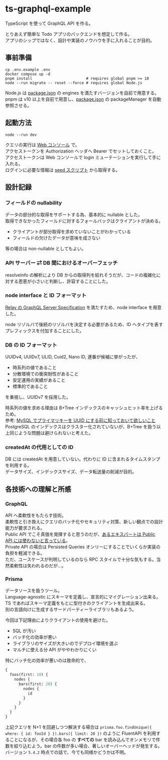 # ts-graphql-example

TypeScript を使って GraphQL API を作る。

とりあえず簡単な Todo アプリのバックエンドを想定して作る。\
アプリのシップではなく、設計や実装のノウハウを手に入れることが目的。

## 事前準備

```shell
cp .env.example .env
docker compose up -d
pnpm install                        # requires global pnpm >= 10
node --run migrate -- reset --force # requires global Node.js
```

Node.js は [package.json](./package.json) の engines を満たすバージョンを自前で用意する。\
pnpm は v10 以上を自前で用意し、[package.json](./package.json) の packageManager を自動参照させる。

## 起動方法

```shell
node --run dev
```

クエリの実行は [Web コンソール](http://localhost:4000/graphql) で。\
アクセストークンを Authorization ヘッダへ Bearer でセットしておくこと。\
アクセストークンは Web コンソールで login ミューテーションを実行して手に入れる。\
ログインに必要な情報は [seed スクリプト](./prisma/seed.ts) から取得する。

## 設計記録

### フィールドの nullability

データの部分的な取得をサポートする為、基本的に nullable とした。\
取得できなかったフィールドに対するフォールバックはクライアントが決める。

- クライアントが部分取得を求めていないことがわかっている
- フィールドの欠けたデータが意味を成さない

等の場合は non-nullable としてもよい。

### API サーバー ⇄ DB 間におけるオーバーフェッチ

resolveInfo の解析により DB からの取得列を絞れそうだが、コードの複雑化に対する恩恵が小さいと判断し、許容することにした。

### node interface と ID フォーマット

[Relay の GraphQL Server Specification](https://relay.dev/docs/guides/graphql-server-specification/) を満たすため、node interface を用意した。

node リゾルバで後続のリゾルバを決定する必要があるため、ID へタイプを表すプレフィックスを付加することにした。

### DB の ID フォーマット

UUIDv4, UUIDv7, ULID, Cuid2, Nano ID, 連番が候補に挙がったが、

- 時系列の値であること
- 分散環境での衝突耐性があること
- 安定運用の実績があること
- 標準的であること

を重視し、UUIDv7 を採用した。

時系列の値を求める理由は B+Tree インデックスのキャッシュヒット率を上げるため。\
参考: [MySQL でプライマリキーを UUID にする前に知っておいて欲しいこと](https://techblog.raccoon.ne.jp/archives/1627262796.html)\
PostgreSQL のインデックスはクラスター化されていないが、B+Tree を扱う以上同じような問題は避けられないと考えた。

### createdAt の代用としての ID

DB には createdAt を用意していない。代わりに ID に含まれるタイムスタンプを利用する。\
データサイズ、インデックスサイズ、データ転送量の削減が目的。

## 各技術への理解と所感

### GraphQL

API へ柔軟性をもたらす技術。\
柔軟性と引き換えにクエリのバッチ化やセキュリティ対策、新しい観点での設計能力が要求される。\
Public API でこそ真価を発揮すると思うのだが、[あるエキスパートは Public API には使わないと言っている](https://magiroux.com/eight-years-of-graphql)。\
Private API の場合は Persisted Queries オンリーにすることでいくらか実装の負担を軽減できる。\
ただ、ユースケースが判明しているのなら RPC スタイルで十分な気もする。当然柔軟性は失われるのだが…。

### Prisma

データソースを扱うツール。\
Language-agnostic にスキーマを定義し、宣言的にマイグレーション出来る。\
TS であればスキーマ定義をもとに型付きのクライアントを生成出来る。\
別の言語向けに生成するサードパーティーライブラリもあるよう。

今回は下記理由によりクライアントの使用を避けた。

- SQL が汚い
- バッチ化の効率が悪い
- ライブラリのサイズが大きいのでデプロイ環境を選ぶ
- マルチに使える分 API がややわかりにくい

特にバッチ化の効率が悪いのは致命的で、

```graphql
{
  foos(first: 10) {
    nodes {
      bars(first: 20) {
        nodes {
          id
        }
      }
    }
  }
}
```

上記クエリを N+1 を回避しつつ解決する場合は `prisma.foo.findUnique({ where: { id: fooId } }).bars({ limit: 20 })` のように FluentAPI を利用することになるが、その場合各 foo の **すべての** bar を読み込んでオンメモリで件数を絞り込むよう。bar の件数が多い場合、著しいオーバーヘッドが発生する。バージョン `5.4.2` 時点での話で、今でも同様かどうかは不明。
